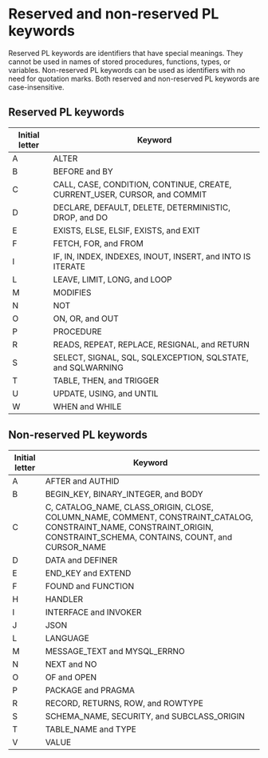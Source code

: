 # Reserved and non-reserved PL keywords

Reserved PL keywords are identifiers that have special meanings. They cannot be used in names of stored procedures, functions, types, or variables. Non-reserved PL keywords can be used as identifiers with no need for quotation marks. Both reserved and non-reserved PL keywords are case-insensitive.

## Reserved PL keywords

| Initial letter | Keyword                                                                   |
|----------------|---------------------------------------------------------------------------|
| A              | ALTER                                                                     |
| B              | BEFORE and BY                                                             |
| C              | CALL, CASE, CONDITION, CONTINUE, CREATE, CURRENT_USER, CURSOR, and COMMIT |
| D              | DECLARE, DEFAULT, DELETE, DETERMINISTIC, DROP, and DO                     |
| E              | EXISTS, ELSE, ELSIF, EXISTS, and EXIT                                     |
| F              | FETCH, FOR, and FROM                                                      |
| I              | IF, IN, INDEX, INDEXES, INOUT, INSERT, and INTO IS ITERATE                |
| L              | LEAVE, LIMIT, LONG, and LOOP                                              |
| M              | MODIFIES                                                                  |
| N              | NOT                                                                       |
| O              | ON, OR, and OUT                                                           |
| P              | PROCEDURE                                                                 |
| R              | READS, REPEAT, REPLACE, RESIGNAL, and RETURN                              |
| S              | SELECT, SIGNAL, SQL, SQLEXCEPTION, SQLSTATE, and SQLWARNING               |
| T              | TABLE, THEN, and TRIGGER                                                  |
| U              | UPDATE, USING, and UNTIL                                                  |
| W              | WHEN and WHILE                                                            |



## Non-reserved PL keywords

| Initial letter | Keyword                                                                                                                                                                 |
|----------------|-------------------------------------------------------------------------------------------------------------------------------------------------------------------------|
| A              | AFTER and AUTHID                                                                                                                                                        |
| B              | BEGIN_KEY, BINARY_INTEGER, and BODY                                                                                                                                     |
| C              | C, CATALOG_NAME, CLASS_ORIGIN, CLOSE, COLUMN_NAME, COMMENT, CONSTRAINT_CATALOG, CONSTRAINT_NAME, CONSTRAINT_ORIGIN, CONSTRAINT_SCHEMA, CONTAINS, COUNT, and CURSOR_NAME |
| D              | DATA and DEFINER                                                                                                                                                        |
| E              | END_KEY and EXTEND                                                                                                                                                      |
| F              | FOUND and FUNCTION                                                                                                                                                      |
| H              | HANDLER                                                                                                                                                                 |
| I              | INTERFACE and INVOKER                                                                                                                                                   |
| J              | JSON                                                                                                                                                                    |
| L              | LANGUAGE                                                                                                                                                                |
| M              | MESSAGE_TEXT and MYSQL_ERRNO                                                                                                                                            |
| N              | NEXT and NO                                                                                                                                                             |
| O              | OF and OPEN                                                                                                                                                             |
| P              | PACKAGE and PRAGMA                                                                                                                                                      |
| R              | RECORD, RETURNS, ROW, and ROWTYPE                                                                                                                                       |
| S              | SCHEMA_NAME, SECURITY, and SUBCLASS_ORIGIN                                                                                                                              |
| T              | TABLE_NAME and TYPE                                                                                                                                                     |
| V              | VALUE                                                                                                                                                                   |
